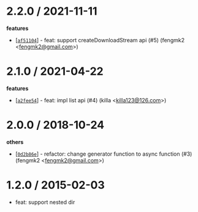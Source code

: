 
2.2.0 / 2021-11-11
==================

**features**
  * [[`af51104`](http://github.com/cnpm/fs-cnpm/commit/af5110450b9b3cbf1090402b19b3776bbd087dd3)] - feat: support createDownloadStream api (#5) (fengmk2 <<fengmk2@gmail.com>>)

2.1.0 / 2021-04-22
==================

**features**
  * [[`a2fee54`](http://github.com/cnpm/fs-cnpm/commit/a2fee544305393cace740ae67a3f587d93aa078d)] - feat: impl list api (#4) (killa <<killa123@126.com>>)

2.0.0 / 2018-10-24
==================

**others**
  * [[`0d2b86e`](http://github.com/cnpm/fs-cnpm/commit/0d2b86eaa2340a07de25f7351b5e09ed70bebdd7)] - refactor: change generator function to async function (#3) (fengmk2 <<fengmk2@gmail.com>>)

1.2.0 / 2015-02-03 
==================

  * feat: support nested dir
